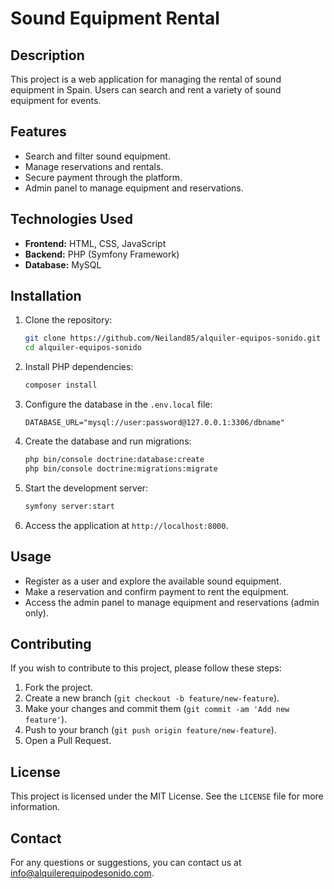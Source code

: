 # Sound Equipment Rental

## Description

This project is a web application for managing the rental of sound equipment in Spain. Users can search and rent a variety of sound equipment for events.

## Features

- Search and filter sound equipment.
- Manage reservations and rentals.
- Secure payment through the platform.
- Admin panel to manage equipment and reservations.

## Technologies Used

- **Frontend:** HTML, CSS, JavaScript
- **Backend:** PHP (Symfony Framework)
- **Database:** MySQL

## Installation

1. Clone the repository:

    ```bash
    git clone https://github.com/Neiland85/alquiler-equipos-sonido.git
    cd alquiler-equipos-sonido
    ```

2. Install PHP dependencies:

    ```bash
    composer install
    ```

3. Configure the database in the `.env.local` file:

    ```plaintext
    DATABASE_URL="mysql://user:password@127.0.0.1:3306/dbname"
    ```

4. Create the database and run migrations:

    ```bash
    php bin/console doctrine:database:create
    php bin/console doctrine:migrations:migrate
    ```

5. Start the development server:

    ```bash
    symfony server:start
    ```

6. Access the application at `http://localhost:8000`.

## Usage

- Register as a user and explore the available sound equipment.
- Make a reservation and confirm payment to rent the equipment.
- Access the admin panel to manage equipment and reservations (admin only).

## Contributing

If you wish to contribute to this project, please follow these steps:

1. Fork the project.
2. Create a new branch (`git checkout -b feature/new-feature`).
3. Make your changes and commit them (`git commit -am 'Add new feature'`).
4. Push to your branch (`git push origin feature/new-feature`).
5. Open a Pull Request.

## License

This project is licensed under the MIT License. See the `LICENSE` file for more information.

## Contact

For any questions or suggestions, you can contact us at info@alquilerequipodesonido.com.
